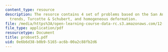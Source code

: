 ```yaml
---
content_type: resource
description: The resorce contains 4 set of problems based on the San Andreas fault
  trends, Turcotte & Schubert, and homogeneous deformation.
file: /media/https%3A/open-learning-course-data-rc.s3.amazonaws.com/12-520-geodynamics-fall-2006/0e6b6d38b0b95165ac6b00a2c88fb2d6_probset5.pdf
file_type: application/pdf
resourcetype: Document
title: probset5.pdf
uid: 0e6b6d38-b0b9-5165-ac6b-00a2c88fb2d6
---
```

